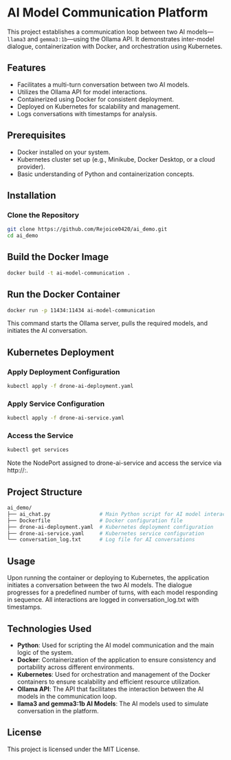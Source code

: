 # AI Model Communication Platform

This project establishes a communication loop between two AI models—`llama3` and `gemma3:1b`—using the Ollama API. It demonstrates inter-model dialogue, containerization with Docker, and orchestration using Kubernetes.

## Features

- Facilitates a multi-turn conversation between two AI models.
- Utilizes the Ollama API for model interactions.
- Containerized using Docker for consistent deployment.
- Deployed on Kubernetes for scalability and management.
- Logs conversations with timestamps for analysis.

## Prerequisites

- Docker installed on your system.
- Kubernetes cluster set up (e.g., Minikube, Docker Desktop, or a cloud provider).
- Basic understanding of Python and containerization concepts.

## Installation

### Clone the Repository

```bash
git clone https://github.com/Rejoice0420/ai_demo.git
cd ai_demo
```

## Build the Docker Image

```bash
docker build -t ai-model-communication .
```

## Run the Docker Container

```bash
docker run -p 11434:11434 ai-model-communication
```
This command starts the Ollama server, pulls the required models, and initiates the AI conversation.

## Kubernetes Deployment

### Apply Deployment Configuration

```bash
kubectl apply -f drone-ai-deployment.yaml
```

### Apply Service Configuration

```bash
kubectl apply -f drone-ai-service.yaml
```

### Access the Service

```bash
kubectl get services
```
Note the NodePort assigned to drone-ai-service and access the service via http://<NodeIP>:<NodePort>.

## Project Structure

```bash
ai_demo/
├── ai_chat.py                # Main Python script for AI model interaction
├── Dockerfile                # Docker configuration file
├── drone-ai-deployment.yaml  # Kubernetes deployment configuration
├── drone-ai-service.yaml     # Kubernetes service configuration
└── conversation_log.txt      # Log file for AI conversations
```

## Usage
Upon running the container or deploying to Kubernetes, the application initiates a conversation between the two AI models. The dialogue progresses for a predefined number of turns, with each model responding in sequence. All interactions are logged in conversation_log.txt with timestamps.

## Technologies Used

- **Python**: Used for scripting the AI model communication and the main logic of the system.
- **Docker**: Containerization of the application to ensure consistency and portability across different environments.
- **Kubernetes**: Used for orchestration and management of the Docker containers to ensure scalability and efficient resource utilization.
- **Ollama API**: The API that facilitates the interaction between the AI models in the communication loop.
- **llama3 and gemma3:1b AI Models**: The AI models used to simulate conversation in the platform.


## License

This project is licensed under the MIT License.
